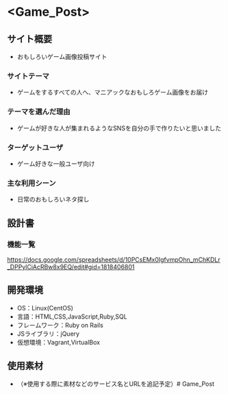 # <Game_Post>

## サイト概要
- おもしろいゲーム画像投稿サイト

### サイトテーマ
- ゲームをするすべての人へ、マニアックなおもしろゲーム画像をお届け

### テーマを選んだ理由
- ゲームが好きな人が集まれるようなSNSを自分の手で作りたいと思いました

### ターゲットユーザ
- ゲーム好きな一般ユーザ向け

### 主な利用シーン
- 日常のおもしろいネタ探し

## 設計書

### 機能一覧
<https://docs.google.com/spreadsheets/d/10PCsEMx0IgfvmpOhn_mChKDLr_DPPylCiAcRBw8x9EQ/edit#gid=1818406801>

## 開発環境
- OS：Linux(CentOS)
- 言語：HTML,CSS,JavaScript,Ruby,SQL
- フレームワーク：Ruby on Rails
- JSライブラリ：jQuery
- 仮想環境：Vagrant,VirtualBox

## 使用素材
- （※使用する際に素材などのサービス名とURLを追記予定）# Game_Post
